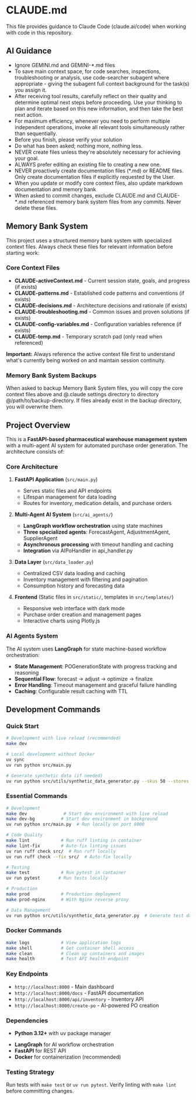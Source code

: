 # CLAUDE.md

This file provides guidance to Claude Code (claude.ai/code) when working with code in this repository.

## AI Guidance

* Ignore GEMINI.md and GEMINI-*.md files
* To save main context space, for code searches, inspections, troubleshooting or analysis, use code-searcher subagent where appropriate - giving the subagent full context background for the task(s) you assign it.
* After receiving tool results, carefully reflect on their quality and determine optimal next steps before proceeding. Use your thinking to plan and iterate based on this new information, and then take the best next action.
* For maximum efficiency, whenever you need to perform multiple independent operations, invoke all relevant tools simultaneously rather than sequentially.
* Before you finish, please verify your solution
* Do what has been asked; nothing more, nothing less.
* NEVER create files unless they're absolutely necessary for achieving your goal.
* ALWAYS prefer editing an existing file to creating a new one.
* NEVER proactively create documentation files (*.md) or README files. Only create documentation files if explicitly requested by the User.
* When you update or modify core context files, also update markdown documentation and memory bank
* When asked to commit changes, exclude CLAUDE.md and CLAUDE-*.md referenced memory bank system files from any commits. Never delete these files.

## Memory Bank System

This project uses a structured memory bank system with specialized context files. Always check these files for relevant information before starting work:

### Core Context Files

* **CLAUDE-activeContext.md** - Current session state, goals, and progress (if exists)
* **CLAUDE-patterns.md** - Established code patterns and conventions (if exists)
* **CLAUDE-decisions.md** - Architecture decisions and rationale (if exists)
* **CLAUDE-troubleshooting.md** - Common issues and proven solutions (if exists)
* **CLAUDE-config-variables.md** - Configuration variables reference (if exists)
* **CLAUDE-temp.md** - Temporary scratch pad (only read when referenced)

**Important:** Always reference the active context file first to understand what's currently being worked on and maintain session continuity.

### Memory Bank System Backups

When asked to backup Memory Bank System files, you will copy the core context files above and @.claude settings directory to directory @/path/to/backup-directory. If files already exist in the backup directory, you will overwrite them.

## Project Overview

This is a **FastAPI-based pharmaceutical warehouse management system** with a multi-agent AI system for automated purchase order generation. The architecture consists of:

### Core Architecture

1. **FastAPI Application** (`src/main.py`)
   * Serves static files and API endpoints
   * Lifespan management for data loading
   * Routes for inventory, medication details, and purchase orders

2. **Multi-Agent AI System** (`src/ai_agents/`)
   * **LangGraph workflow orchestration** using state machines
   * **Three specialized agents**: ForecastAgent, AdjustmentAgent, SupplierAgent
   * **Asynchronous processing** with timeout handling and caching
   * **Integration** via AIPoHandler in api_handler.py

3. **Data Layer** (`src/data_loader.py`)
   * Centralized CSV data loading and caching
   * Inventory management with filtering and pagination
   * Consumption history and forecasting data

4. **Frontend** (Static files in `src/static/`, templates in `src/templates/`)
   * Responsive web interface with dark mode
   * Purchase order creation and management pages
   * Interactive charts using Plotly.js

### AI Agents System

The AI system uses **LangGraph** for state machine-based workflow orchestration:
* **State Management**: POGenerationState with progress tracking and reasoning
* **Sequential Flow**: forecast → adjust → optimize → finalize
* **Error Handling**: Timeout management and graceful failure handling
* **Caching**: Configurable result caching with TTL

## Development Commands

### Quick Start

```bash
# Development with live reload (recommended)
make dev

# Local development without Docker  
uv sync
uv run python src/main.py

# Generate synthetic data (if needed)
uv run python src/utils/synthetic_data_generator.py --skus 50 --stores 3 --days 365
```

### Essential Commands

```bash
# Development
make dev              # Start dev environment with live reload
make dev-bg          # Start dev environment in background
uv run python src/main.py  # Run locally on port 8000

# Code Quality
make lint            # Run ruff linting in container
make lint-fix        # Auto-fix linting issues  
uv run ruff check src/  # Run ruff locally
uv run ruff check --fix src/  # Auto-fix locally

# Testing
make test            # Run pytest in container
uv run pytest       # Run tests locally

# Production
make prod            # Production deployment
make prod-nginx      # With Nginx reverse proxy

# Data Management
uv run python src/utils/synthetic_data_generator.py  # Generate test data
```

### Docker Commands

```bash
make logs            # View application logs
make shell           # Get container shell access
make clean           # Clean up containers and images
make health          # Test API health endpoint
```

### Key Endpoints

* `http://localhost:8000` - Main dashboard
* `http://localhost:8000/docs` - FastAPI documentation
* `http://localhost:8000/api/inventory` - Inventory API
* `http://localhost:8000/create-po` - AI-powered PO creation

### Dependencies

- **Python 3.12+** with uv package manager
* **LangGraph** for AI workflow orchestration  
* **FastAPI** for REST API
* **Docker** for containerization (recommended)

### Testing Strategy

Run tests with `make test` or `uv run pytest`. Verify linting with `make lint` before committing changes.
